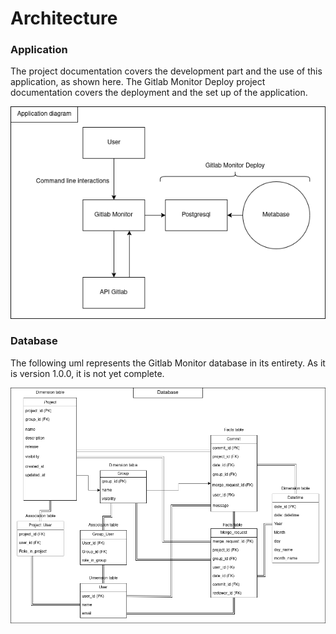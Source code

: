 # Architecture

### Application

The project documentation covers the development part and the use of this application, as shown here. The Gitlab Monitor Deploy project documentation covers the deployment and the set up of the application.

![Gitlab Monitor Application Diagram](../_static/diagramme-app.drawio.png)

### Database

The following uml represents the Gitlab Monitor database in its entirety. As it is version 1.0.0, it is not yet complete.

![Gitlab Monitor UML Database](../_static/uml_bdd.drawio.png)